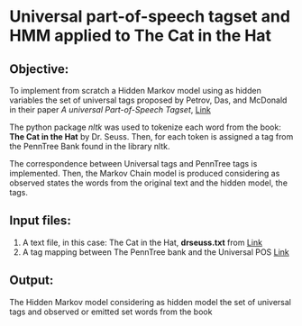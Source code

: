# Universal part-of-speech tagset and HMM applied to The Cat in the Hat

## Objective:
To implement from scratch a Hidden Markov model using as hidden variables the set of universal tags proposed by Petrov, Das, and McDonald in their paper *A universal Part-of-Speech Tagset*, [Link](https://github.com/slavpetrov/universal-pos-tags)

The python package *nltk* was used to tokenize each word from the book: **The Cat in the Hat** by Dr. Seuss. Then, for each token is assigned a tag from the PennTree Bank found in the library nltk.

The correspondence between Universal tags and PennTree tags is implemented. Then, the Markov Chain model is produced considering as observed states the words from the original text and the hidden model, the tags.

## Input files:
1. A text file, in this case: The Cat in the Hat, **drseuss.txt** from [Link](https://github.com/robertsdionne/rwet/blob/master/hw2/drseuss.txt)
2. A tag mapping between The PennTree bank and the Universal POS [Link](https://github.com/slavpetrov/universal-pos-tags)

## Output:
The Hidden Markov model considering as hidden model the set of universal tags and observed or emitted set words from the book
